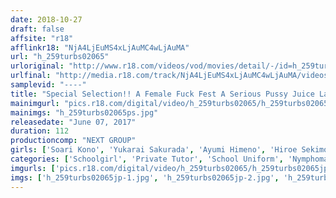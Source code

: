 ```yaml
---
date: 2018-10-27
draft: false
affsite: "r18"
afflinkr18: "NjA4LjEuMS4xLjAuMC4wLjAuMA"
url: "h_259turbs02065"
urloriginal: "http://www.r18.com/videos/vod/movies/detail/-/id=h_259turbs02065"
urlfinal: "http://media.r18.com/track/NjA4LjEuMS4xLjAuMC4wLjAuMA/videos/vod/movies/detail/-/id=h_259turbs02065"
samplevid: "----"
title: "Special Selection!! A Female Fuck Fest A Serious Pussy Juice Label"
mainimgurl: "pics.r18.com/digital/video/h_259turbs02065/h_259turbs02065ps.jpg"
mainimgs: "h_259turbs02065ps.jpg"
releasedate: "June 07, 2017"
duration: 112
productioncomp: "NEXT GROUP"
girls: ['Soari Kono', 'Yukarai Sakurada', 'Ayumi Himeno', 'Hiroe Sekimoto']
categories: ['Schoolgirl', 'Private Tutor', 'School Uniform', 'Nymphomaniac', 'Threesome / Foursome']
imgurls: ['pics.r18.com/digital/video/h_259turbs02065/h_259turbs02065jp-1.jpg', 'pics.r18.com/digital/video/h_259turbs02065/h_259turbs02065jp-2.jpg', 'pics.r18.com/digital/video/h_259turbs02065/h_259turbs02065jp-3.jpg', 'pics.r18.com/digital/video/h_259turbs02065/h_259turbs02065jp-4.jpg', 'pics.r18.com/digital/video/h_259turbs02065/h_259turbs02065jp-5.jpg', 'pics.r18.com/digital/video/h_259turbs02065/h_259turbs02065jp-6.jpg', 'pics.r18.com/digital/video/h_259turbs02065/h_259turbs02065jp-7.jpg', 'pics.r18.com/digital/video/h_259turbs02065/h_259turbs02065jp-8.jpg', 'pics.r18.com/digital/video/h_259turbs02065/h_259turbs02065jp-9.jpg', 'pics.r18.com/digital/video/h_259turbs02065/h_259turbs02065jp-10.jpg', 'pics.r18.com/digital/video/h_259turbs02065/h_259turbs02065jp-11.jpg', 'pics.r18.com/digital/video/h_259turbs02065/h_259turbs02065jp-12.jpg', 'pics.r18.com/digital/video/h_259turbs02065/h_259turbs02065jp-13.jpg', 'pics.r18.com/digital/video/h_259turbs02065/h_259turbs02065jp-14.jpg', 'pics.r18.com/digital/video/h_259turbs02065/h_259turbs02065jp-15.jpg', 'pics.r18.com/digital/video/h_259turbs02065/h_259turbs02065jp-16.jpg', 'pics.r18.com/digital/video/h_259turbs02065/h_259turbs02065jp-17.jpg', 'pics.r18.com/digital/video/h_259turbs02065/h_259turbs02065jp-18.jpg', 'pics.r18.com/digital/video/h_259turbs02065/h_259turbs02065jp-19.jpg', 'pics.r18.com/digital/video/h_259turbs02065/h_259turbs02065jp-20.jpg']
imgs: ['h_259turbs02065jp-1.jpg', 'h_259turbs02065jp-2.jpg', 'h_259turbs02065jp-3.jpg', 'h_259turbs02065jp-4.jpg', 'h_259turbs02065jp-5.jpg', 'h_259turbs02065jp-6.jpg', 'h_259turbs02065jp-7.jpg', 'h_259turbs02065jp-8.jpg', 'h_259turbs02065jp-9.jpg', 'h_259turbs02065jp-10.jpg', 'h_259turbs02065jp-11.jpg', 'h_259turbs02065jp-12.jpg', 'h_259turbs02065jp-13.jpg', 'h_259turbs02065jp-14.jpg', 'h_259turbs02065jp-15.jpg', 'h_259turbs02065jp-16.jpg', 'h_259turbs02065jp-17.jpg', 'h_259turbs02065jp-18.jpg', 'h_259turbs02065jp-19.jpg', 'h_259turbs02065jp-20.jpg']
---
```

